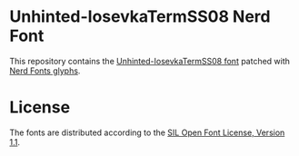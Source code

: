# Unhinted-IosevkaTermSS08 Nerd Font
This repository contains the [Unhinted-IosevkaTermSS08 font](https://github.com/be5invis/Iosevka) patched with [Nerd Fonts glyphs](https://github.com/ryanoasis/nerd-fonts).

# License
The fonts are distributed according to the [SIL Open Font License, Version 1.1](LICENSE).
